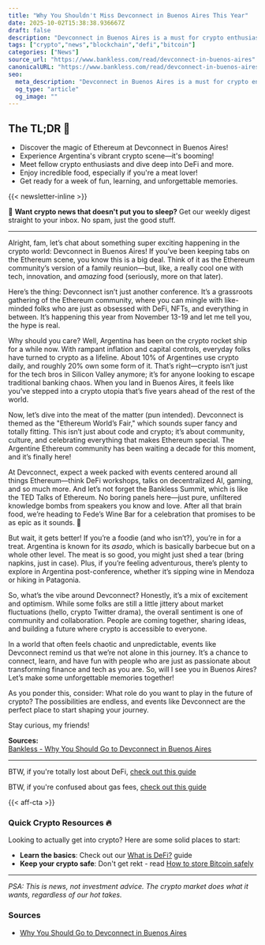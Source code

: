 ```yaml
---
title: "Why You Shouldn't Miss Devconnect in Buenos Aires This Year"
date: 2025-10-02T15:38:38.936667Z
draft: false
description: "Devconnect in Buenos Aires is a must for crypto enthusiasts! Explore the Ethereum community, DeFi, and culture in one epic event."
tags: ["crypto","news","blockchain","defi","bitcoin"]
categories: ["News"]
source_url: "https://www.bankless.com/read/devconnect-in-buenos-aires"
canonicalURL: "https://www.bankless.com/read/devconnect-in-buenos-aires"
seo:
  meta_description: "Devconnect in Buenos Aires is a must for crypto enthusiasts! Explore the Ethereum community, DeFi, and culture in one epic event."
  og_type: "article"
  og_image: ""
---
```


## The TL;DR 📝

- Discover the magic of Ethereum at Devconnect in Buenos Aires!
- Experience Argentina's vibrant crypto scene—it's booming!
- Meet fellow crypto enthusiasts and dive deep into DeFi and more.
- Enjoy incredible food, especially if you're a meat lover!
- Get ready for a week of fun, learning, and unforgettable memories.

{{< newsletter-inline >}}

📧 **Want crypto news that doesn't put you to sleep?** Get our weekly digest straight to your inbox. No spam, just the good stuff.

---

Alright, fam, let’s chat about something super exciting happening in the crypto world: Devconnect in Buenos Aires! If you’ve been keeping tabs on the Ethereum scene, you know this is a big deal. Think of it as the Ethereum community’s version of a family reunion—but, like, a really cool one with tech, innovation, and *amazing* food (seriously, more on that later).  

Here’s the thing: Devconnect isn’t just another conference. It’s a grassroots gathering of the Ethereum community, where you can mingle with like-minded folks who are just as obsessed with DeFi, NFTs, and everything in between. It’s happening this year from November 13-19 and let me tell you, the hype is real.  

Why should you care? Well, Argentina has been on the crypto rocket ship for a while now. With rampant inflation and capital controls, everyday folks have turned to crypto as a lifeline. About 10% of Argentines use crypto daily, and roughly 20% own some form of it. That’s right—crypto isn’t just for the tech bros in Silicon Valley anymore; it’s for anyone looking to escape traditional banking chaos. When you land in Buenos Aires, it feels like you’ve stepped into a crypto utopia that’s five years ahead of the rest of the world.  

Now, let’s dive into the meat of the matter (pun intended). Devconnect is themed as the "Ethereum World’s Fair," which sounds super fancy and totally fitting. This isn’t just about code and crypto; it’s about community, culture, and celebrating everything that makes Ethereum special. The Argentine Ethereum community has been waiting a decade for this moment, and it’s finally here!  

At Devconnect, expect a week packed with events centered around all things Ethereum—think DeFi workshops, talks on decentralized AI, gaming, and so much more. And let’s not forget the Bankless Summit, which is like the TED Talks of Ethereum. No boring panels here—just pure, unfiltered knowledge bombs from speakers you know and love. After all that brain food, we’re heading to Fede’s Wine Bar for a celebration that promises to be as epic as it sounds. 🍷  

But wait, it gets better! If you’re a foodie (and who isn’t?), you’re in for a treat. Argentina is known for its *asado*, which is basically barbecue but on a whole other level. The meat is so good, you might just shed a tear (bring napkins, just in case). Plus, if you’re feeling adventurous, there’s plenty to explore in Argentina post-conference, whether it’s sipping wine in Mendoza or hiking in Patagonia.  

So, what’s the vibe around Devconnect? Honestly, it’s a mix of excitement and optimism. While some folks are still a little jittery about market fluctuations (hello, crypto Twitter drama), the overall sentiment is one of community and collaboration. People are coming together, sharing ideas, and building a future where crypto is accessible to everyone.  

In a world that often feels chaotic and unpredictable, events like Devconnect remind us that we’re not alone in this journey. It’s a chance to connect, learn, and have fun with people who are just as passionate about transforming finance and tech as you are. So, will I see you in Buenos Aires? Let’s make some unforgettable memories together!  

As you ponder this, consider: What role do you want to play in the future of crypto? The possibilities are endless, and events like Devconnect are the perfect place to start shaping your journey.  

Stay curious, my friends!  

**Sources:**  
[Bankless - Why You Should Go to Devconnect in Buenos Aires](https://www.bankless.com/read/devconnect-in-buenos-aires)

---

BTW, if you're totally lost about DeFi, [check out this guide](/pages/what-is-defi/)

BTW, if you're confused about gas fees, [check out this guide](/pages/ethereum-gas-fees-guide/)

{{< aff-cta >}}

### Quick Crypto Resources 🔥

Looking to actually get into crypto? Here are some solid places to start:
- **Learn the basics**: Check out our [What is DeFi?](/pages/what-is-defi/) guide
- **Keep your crypto safe**: Don't get rekt - read [How to store Bitcoin safely](/pages/how-to-store-bitcoin-safely/)


---

_PSA: This is news, not investment advice. The crypto market does what it wants, regardless of our hot takes._

### Sources
- [Why You Should Go to Devconnect in Buenos Aires](https://www.bankless.com/read/devconnect-in-buenos-aires)


